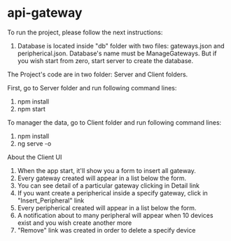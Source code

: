 # api-gateway
To run the project, please follow the next instructions:

1. Database is located inside "db" folder with two files: gateways.json and peripherical.json. Database's name must be ManageGateways. But if you wish start from zero, start server to create the database.

The Project's code are in two folder: Server and Client folders. 

First, go to Server folder and run following command lines:
1. npm install
2. npm start

To manager the data, go to Client folder and run following command lines:

1. npm install
2. ng serve -o

About the Client UI

1. When the app start, it'll show you a form to insert all gateway. 
2. Every gateway created will appear in a list below the form.
3. You can see detail of a particular gateway clicking in Detail link
4. If you want create a peripherical inside a specify gateway, click in "Insert_Peripheral" link
5. Every peripherical created will appear in a list below the form.
6. A notification about to many peripheral will appear when 10 devices exist and you wish create another more
7. "Remove" link was created in order to delete a specify device
